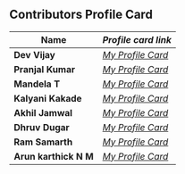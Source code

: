 ## Contributors Profile Card


| **Name**              | *Profile card link*                                    |
| ----------------------------- | --------------------------------------------------------------------- |
| **Dev Vijay**       | *[My Profile Card](https://devvj-1.github.io/My-profile-card/)*  |
| **Pranjal Kumar**       | *[My Profile Card](https://linktr.ee/pranjalkumar)*  |
| **Mandela T**       | *[My Profile Card](https://mandelatuks.github.io/Profile-Card/)*      |
| **Kalyani Kakade**       | *[My Profile Card](https://mysocialpage.netlify.app/)* |
| **Akhil Jamwal**       | *[My Profile Card](https://akhilj321.github.io/profile-card/)*    |
| **Dhruv Dugar**       | *[My Profile Card](https://profile-card-dhruv-dugar.vercel.app/)*  |
| **Ram Samarth**       | *[My Profile Card](https://achiverram28.github.io/ProfileCard/)*    |
| **Arun karthick N M**       | *[My Profile Card](https://arunkarthicknm.github.io/my-profile/)*    |


